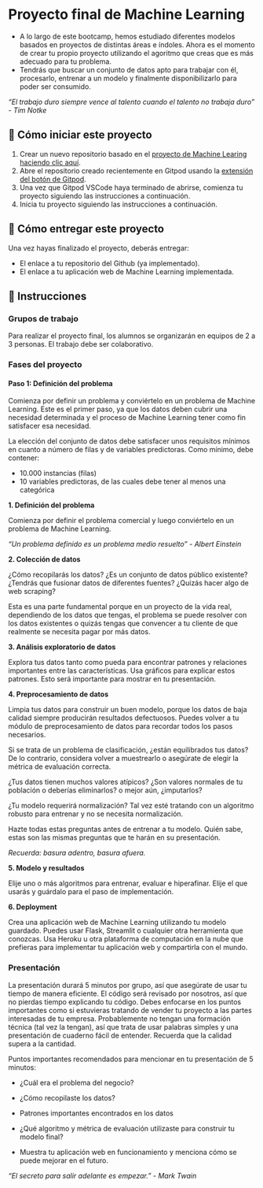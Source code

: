 <!-- hide -->
# Proyecto final de Machine Learning 
<!-- endhide --> 

- A lo largo de este bootcamp, hemos estudiado diferentes modelos basados en proyectos de distintas áreas e índoles. Ahora es el momento de crear tu propio proyecto utilizando el agoritmo que creas que es más adecuado para tu problema.
- Tendrás que buscar un conjunto de datos apto para trabajar con él, procesarlo, entrenar a un modelo y finalmente disponibilizarlo para poder ser consumido.

*“El trabajo duro siempre vence al talento cuando el talento no trabaja duro” - Tim Notke*

## 🌱  Cómo iniciar este proyecto

1. Crear un nuevo repositorio basado en el [proyecto de Machine Learing](https://github.com/4GeeksAcademy/machine-learning-python-template/generate) [haciendo clic aquí](https://github.com/4GeeksAcademy/machine-learning-python-template).
2. Abre el repositorio creado recientemente en Gitpod usando la [extensión del botón de Gitpod](https://www.gitpod.io/docs/browser-extension/).
3. Una vez que Gitpod VSCode haya terminado de abrirse, comienza tu proyecto siguiendo las instrucciones a continuación.
4. Inicia tu proyecto siguiendo las instrucciones a continuación.

## 🚛 Cómo entregar este proyecto

Una vez hayas finalizado el proyecto, deberás entregar:

- El enlace a tu repositorio del Github (ya implementado).
- El enlace a tu aplicación web de Machine Learning implementada.

## 📝 Instrucciones

### Grupos de trabajo

Para realizar el proyecto final, los alumnos se organizarán en equipos de 2 a 3 personas. El trabajo debe ser colaborativo.

### Fases del proyecto

#### Paso 1: Definición del problema

Comienza por definir un problema y conviértelo en un problema de Machine Learning. Este es el primer paso, ya que los datos deben cubrir una necesidad determinada y el proceso de Machine Learning tener como fin satisfacer esa necesidad.

La elección del conjunto de datos debe satisfacer unos requisitos mínimos en cuanto a número de filas y de variables predictoras. Como mínimo, debe contener:

- 10.000 instancias (filas)
- 10 variables predictoras, de las cuales debe tener al menos una categórica

**1. Definición del problema**

Comienza por definir el problema comercial y luego conviértelo en un problema de Machine Learning.

*“Un problema definido es un problema medio resuelto” - Albert Einstein*

**2. Colección de datos**

¿Cómo recopilarás los datos? ¿Es un conjunto de datos público existente? ¿Tendrás que fusionar datos de diferentes fuentes? ¿Quizás hacer algo de web scraping?

Esta es una parte fundamental porque en un proyecto de la vida real, dependiendo de los datos que tengas, el problema se puede resolver con los datos existentes o quizás tengas que convencer a tu cliente de que realmente se necesita pagar por más datos.

**3. Análisis exploratorio de datos**

Explora tus datos tanto como pueda para encontrar patrones y relaciones importantes entre las características. Usa gráficos para explicar estos patrones. Esto será importante para mostrar en tu presentación.

**4. Preprocesamiento de datos**

Limpia tus datos para construir un buen modelo, porque los datos de baja calidad siempre producirán resultados defectuosos. Puedes volver a tu módulo de preprocesamiento de datos para recordar todos los pasos necesarios.

Si se trata de un problema de clasificación, ¿están equilibrados tus datos? De lo contrario, considera volver a muestrearlo o asegúrate de elegir la métrica de evaluación correcta.

¿Tus datos tienen muchos valores atípicos? ¿Son valores normales de tu población o deberías eliminarlos? o mejor aún, ¿imputarlos?

¿Tu modelo requerirá normalización? Tal vez esté tratando con un algoritmo robusto para entrenar y no se necesita normalización.

Hazte todas estas preguntas antes de entrenar a tu modelo. Quién sabe, estas son las mismas preguntas que te harán en su presentación.

*Recuerda: basura adentro, basura afuera.*

**5. Modelo y resultados**

Elije uno o más algoritmos para entrenar, evaluar e hiperafinar. Elije el que usarás y guárdalo para el paso de implementación.

**6. Deployment**

Crea una aplicación web de Machine Learning utilizando tu modelo guardado. Puedes usar Flask, Streamlit o cualquier otra herramienta que conozcas.
Usa Heroku u otra plataforma de computación en la nube que prefieras para implementar tu aplicación web y compartirla con el mundo.


### Presentación

La presentación durará 5 minutos por grupo, así que asegúrate de usar tu tiempo de manera eficiente. El código será revisado por nosotros, así que no pierdas tiempo explicando tu código. Debes enfocarse en los puntos importantes como si estuvieras tratando de vender tu proyecto a las partes interesadas de tu empresa. Probablemente no tengan una formación técnica (tal vez la tengan), así que trata de usar palabras simples y una presentación de cuaderno fácil de entender. Recuerda que la calidad supera a la cantidad.

Puntos importantes recomendados para mencionar en tu presentación de 5 minutos:

- ¿Cuál era el problema del negocio?

- ¿Cómo recopilaste los datos?

- Patrones importantes encontrados en los datos

- ¿Qué algoritmo y métrica de evaluación utilizaste para construir tu modelo final?

- Muestra tu aplicación web en funcionamiento y menciona cómo se puede mejorar en el futuro.


*“El secreto para salir adelante es empezar.” - Mark Twain*





